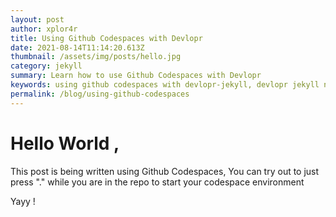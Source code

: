 ```yaml
---
layout: post
author: xplor4r
title: Using Github Codespaces with Devlopr
date: 2021-08-14T11:14:20.613Z
thumbnail: /assets/img/posts/hello.jpg
category: jekyll
summary: Learn how to use Github Codespaces with Devlopr
keywords: using github codespaces with devlopr-jekyll, devlopr jekyll netlify cms, how to use netlify cms
permalink: /blog/using-github-codespaces
---
```

# Hello World ,

This post is being written using Github Codespaces, You can try out to just press "." while you are in the repo to start your codespace environment

Yayy !


